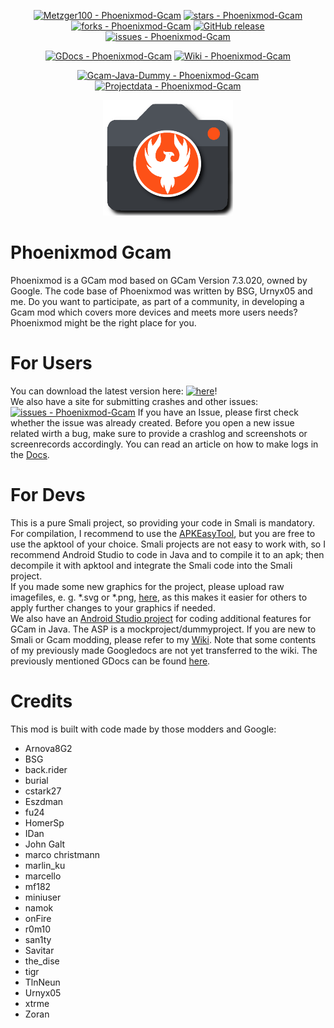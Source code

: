 <div align="center">

[![Metzger100 - Phoenixmod-Gcam](https://img.shields.io/static/v1?label=Metzger100&message=Phoenixmod-Gcam&color=blue&logo=github)](https://github.com/Metzger100/Phoenixmod-Gcam)
[![stars - Phoenixmod-Gcam](https://img.shields.io/github/stars/Metzger100/Phoenixmod-Gcam?style=social)](https://github.com/metzger100/Phoenixmod-Gcam/stargazers)
[![forks - Phoenixmod-Gcam](https://img.shields.io/github/forks/Metzger100/Phoenixmod-Gcam?style=social)](https://github.com/metzger100/Phoenixmod-Gcam/network/members)
[![GitHub release](https://img.shields.io/github/downloads/metzger100/phoenixmod-gcam/latest/total)](https://github.com/Metzger100/Phoenixmod-Gcam/releases/)
[![issues - Phoenixmod-Gcam](https://img.shields.io/github/issues/metzger100/Phoenixmod-Gcam)](https://github.com/Metzger100/Phoenixmod-Gcam/issues)

[![GDocs - Phoenixmod-Gcam](https://img.shields.io/badge/GDocs-Phoenixmod--Gcam-orange)](https://docs.google.com/document/d/1E55pLmJXadr-eJ_C_5m84x3mT7XspnzRQn6FENZ1H0k)
[![Wiki - Phoenixmod-Gcam](https://img.shields.io/badge/Wiki-Phoenixmod--Gcam-orange)](https://github.com/metzger100/Phoenixmod-Gcam/wiki)
  
[![Gcam-Java-Dummy - Phoenixmod-Gcam](https://img.shields.io/badge/GcamJavaDummy-Phoenixmod--Gcam-orange)](https://github.com/metzger100/Phoenixmod-Gcam-Dummy)
[![Projectdata - Phoenixmod-Gcam](https://img.shields.io/badge/Projectdata-Phoenixmod--Gcam-orange)](https://github.com/metzger100/Phoenixmod-Gcam-Data)

<img src="https://github.com/metzger100/Phoenixmod-Gcam-Data/blob/main/wiki-images/Phoenixmodsmall.png" width="208" height="185">
<div align="left">

# Phoenixmod Gcam

  Phoenixmod is a GCam mod based on GCam Version 7.3.020, owned by Google. The code base of Phoenixmod was written by BSG, Urnyx05 and me.
  Do you want to participate, as part of a community, in developing a Gcam mod which covers more devices and meets more users needs? Phoenixmod might be the right place for you.

# For Users

  You can download the latest version here: [![here](https://img.shields.io/github/v/release/metzger100/Phoenixmod-Gcam)](https://github.com/Metzger100/Phoenixmod-Gcam/releases/)!\
  We also have a site for submitting crashes and other issues:
  [![issues - Phoenixmod-Gcam](https://img.shields.io/github/issues/metzger100/Phoenixmod-Gcam)](https://github.com/Metzger100/Phoenixmod-Gcam/issues)
  If you have an Issue, please first check whether the issue was already created.
  Before you open a new issue related wirth a bug, make sure to provide a crashlog and screenshots or screenrecords accordingly. You can read an article on how to make logs in the [Docs](https://docs.google.com/document/d/1E55pLmJXadr-eJ_C_5m84x3mT7XspnzRQn6FENZ1H0k/edit#bookmark=id.502ou73v2xfq).
  

# For Devs
  
  This is a pure Smali project, so providing your code in Smali is mandatory. For compilation, I recommend to use the [APKEasyTool](https://forum.xda-developers.com/t/tool-windows-apk-easy-tool-v1-59-2-2021-04-03.3333960/), but you are free to use the apktool of your choice. 
  Smali projects are not easy to work with, so I recommend Android Studio to code in Java and to compile it to an apk; then decompile it with apktool and integrate the Smali code into the Smali project.\
  If you made some new graphics for the project, please upload raw imagefiles, e. g. *.svg or *.png, [here](https://github.com/metzger100/Phoenixmod-Gcam-Data), as this makes it easier for others to apply further changes to your graphics if needed.\
  We also have an [Android Studio project](https://github.com/metzger100/Phoenixmod-Gcam-Dummy) for coding additional features for GCam in Java. The ASP is a mockproject/dummyproject.
  If you are new to Smali or Gcam modding, please refer to my [Wiki](https://github.com/metzger100/Phoenixmod-Gcam/wiki). Note that some contents of my previously made Googledocs are not yet transferred to the wiki.
  The previously mentioned GDocs can be found [here](https://docs.google.com/document/d/1E55pLmJXadr-eJ_C_5m84x3mT7XspnzRQn6FENZ1H0k/).
  
# Credits

  This mod is built with code made by those modders and Google:
  * Arnova8G2
  * BSG
  * back.rider
  * burial
  * cstark27
  * Eszdman
  * fu24
  * HomerSp
  * IDan
  * John Galt
  * marco christmann
  * marlin_ku
  * marcello
  * mf182
  * miniuser
  * namok
  * onFire
  * r0m10
  * san1ty
  * Savitar
  * the_dise
  * tigr
  * TlnNeun
  * Urnyx05
  * xtrme
  * Zoran
